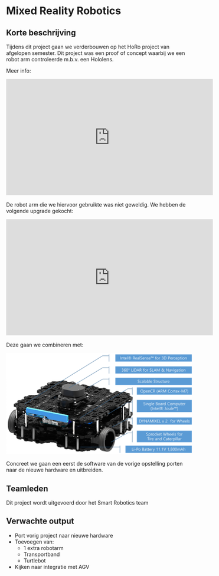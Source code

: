 # Mixed Reality Robotics

## Korte beschrijving 

Tijdens dit project gaan we verderbouwen op het HoRo project van afgelopen semester. Dit project was een proof of concept waarbij we een robot arm controleerde m.b.v. een Hololens. 

Meer info: 

<iframe width="560" height="315" src="https://www.youtube.com/embed/umxXAjCxvtM" frameborder="0" allow="accelerometer; autoplay; encrypted-media; gyroscope; picture-in-picture" allowfullscreen></iframe>

De robot arm die we hiervoor gebruikte was niet geweldig. We hebben de volgende upgrade gekocht:

<iframe width="560" height="315" src="https://www.youtube.com/embed/bnhiZaNqpz8" frameborder="0" allow="accelerometer; autoplay; encrypted-media; gyroscope; picture-in-picture" allowfullscreen></iframe>

Deze gaan we combineren met: 

![Turtlebot 3 Waffle PI ](../img/turtle3-waffle.png)

Concreet we gaan een eerst de software van de vorige opstelling porten naar de nieuwe hardware en uitbreiden.

## Teamleden 

Dit project wordt uitgevoerd door het Smart Robotics team

## Verwachte output

* Port vorig project naar nieuwe hardware
* Toevoegen van:
  * 1 extra robotarm
  * Transportband
  * Turtlebot
* Kijken naar integratie met AGV


